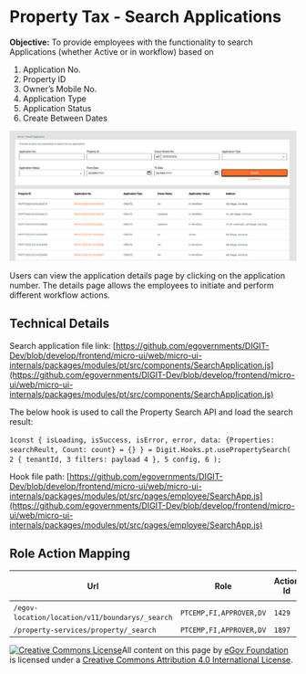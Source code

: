# Property Tax - Search Applications

**Objective:** To provide employees with the functionality to search Applications (whether Active or in workflow) based on

1. &#x20;Application No.
2. Property ID
3. &#x20;Owner’s Mobile No.
4. Application Type
5. &#x20;Application Status
6. &#x20;Create Between Dates

![](<../../../../../.gitbook/assets/Screenshot from 2022-03-02 20-22-59.png>)

Users can view the application details page by clicking on the application number. The details page allows the employees to initiate and perform different workflow actions.

## **Technical Details**

Search application file link: [https://github.com/egovernments/DIGIT-Dev/blob/develop/frontend/micro-ui/web/micro-ui-internals/packages/modules/pt/src/components/SearchApplication.js](https://github.com/egovernments/DIGIT-Dev/blob/develop/frontend/micro-ui/web/micro-ui-internals/packages/modules/pt/src/components/SearchApplication.js)

The below hook is used to call the Property Search API and load the search result:

`1const { isLoading, isSuccess, isError, error, data: {Properties: searchReult, Count: count} = {} } = Digit.Hooks.pt.usePropertySearch( 2 { tenantId, 3 filters: payload 4 }, 5 config, 6 );`

Hook file path: [https://github.com/egovernments/DIGIT-Dev/blob/develop/frontend/micro-ui/web/micro-ui-internals/packages/modules/pt/src/pages/employee/SearchApp.js](https://github.com/egovernments/DIGIT-Dev/blob/develop/frontend/micro-ui/web/micro-ui-internals/packages/modules/pt/src/pages/employee/SearchApp.js)

## &#x20;**Role Action Mapping**

| <p></p><p><strong>Url</strong></p>              | **Role**                | **Action Id** |
| ----------------------------------------------- | ----------------------- | ------------- |
| `/egov-location/location/v11/boundarys/_search` | `PTCEMP,FI,APPROVER,DV` | `1429`        |
| `/property-services/property/_search`           | `PTCEMP,FI,APPROVER,DV` | `1897`        |

[![Creative Commons License](https://i.creativecommons.org/l/by/4.0/80x15.png)](http://creativecommons.org/licenses/by/4.0/)All content on this page by [eGov Foundation ](https://egov.org.in/)is licensed under a [Creative Commons Attribution 4.0 International License](http://creativecommons.org/licenses/by/4.0/).
